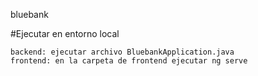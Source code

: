 bluebank

#Ejecutar en entorno local
```
backend: ejecutar archivo BluebankApplication.java
frontend: en la carpeta de frontend ejecutar ng serve
```
